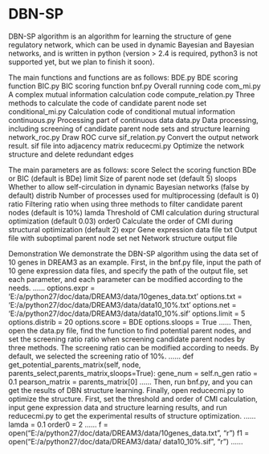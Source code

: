 # DBN-SP
DBN-SP algorithm is an algorithm for learning the structure of gene regulatory network, which can be used in dynamic Bayesian and Bayesian networks, and is written in python (version > 2.4 is required, python3 is not supported yet, but we plan to finish it soon).

The main functions and functions are as follows:
BDE.py	BDE scoring function
BIC.py	BIC scoring function
bnf.py	Overall running code
com_mi.py	A complex mutual information calculation code
compute_relation.py	Three methods to calculate the code of candidate parent node set
conditional_mi.py	Calculation code of conditional mutual information
continuous.py	Processing part of continuous data
data.py	Data processing, including screening of candidate parent node sets and structure learning
network_roc.py	Draw ROC curve
sif_relation.py	Convert the output network result. sif file into adjacency matrix
reducecmi.py	Optimize the network structure and delete redundant edges

The main parameters are as follows:
score	Select the scoring function BDe or BIC (default is BDe)
limit	Size of parent node set (default 5)
sloops	Whether to allow self-circulation in dynamic Bayesian networks (false by default)
distrib	Number of processes used for multiprocessing (default is 0)
ratio	Filtering ratio when using three methods to filter candidate parent nodes (default is 10%)
lamda	Threshold of CMI calculation during structural optimization (default 0.03)
order0		Calculate the order of CMI during structural optimization (default 2)
expr	Gene expression data file
txt	Output file with suboptimal parent node set
net	Network structure output file

Demonstration
We demonstrate the DBN-SP algorithm using the data set of 10 genes in DREAM3 as an example.
First, in the bnf.py file, input the path of 10 gene expression data files, and specify the path of the output file, set each parameter, and each parameter can be modified according to the needs.
......
options.expr = ‘E:/a/python27/doc/data/DREAM3/data/10genes_data.txt’
options.txt = ‘E:/a/python27/doc/data/DREAM3/data/data10_10%.txt’ 
options.net = ‘E:/a/python27/doc/data/DREAM3/data/data10_10%.sif’ 
options.limit = 5
options.distrib = 20
options.score = BDE
options.sloops = True
......
Then, open the data.py file, find the function to find potential parent nodes, and set the screening ratio ratio when screening candidate parent nodes by three methods. The screening ratio can be modified according to needs. By default, we selected the screening ratio of 10%.
……
def get_potential_parents_matrix(self, node, parents_select,parents_matrix,sloops=True):
gene_num = self.n_gen
ratio = 0.1
pearson_matrix = parents_matrix[0]
……
Then, run bnf.py, and you can get the results of DBN structure learning.
Finally, open reducecmi.py to optimize the structure. First, set the threshold and order of CMI calculation, input gene expression data and structure learning results, and run reducecmi.py to get the experimental results of structure optimization.
......
lamda = 0.1
order0 = 2
......
f = open(“E:/a/python27/doc/data/DREAM3/data/10genes_data.txt”, “r”)
f1 = open(“E:/a/python27/doc/data/DREAM3/data/ data10_10%.sif”, “r”)
......

